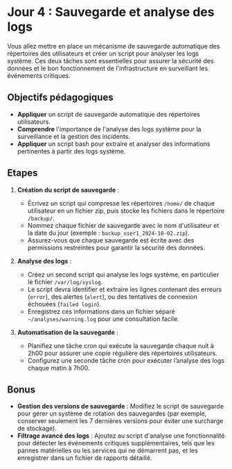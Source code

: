 # Jour 4 : Sauvegarde et analyse des logs

Vous allez mettre en place un mécanisme de sauvegarde automatique des répertoires des utilisateurs et créer un script pour analyser les logs système. Ces deux tâches sont essentielles pour assurer la sécurité des données et le bon fonctionnement de l'infrastructure en surveillant les événements critiques.

## Objectifs pédagogiques

- **Appliquer** un script de sauvegarde automatique des répertoires utilisateurs.
- **Comprendre** l'importance de l'analyse des logs système pour la surveillance et la gestion des incidents.
- **Appliquer** un script bash pour extraire et analyser des informations pertinentes à partir des logs système.

## Etapes

1. **Création du script de sauvegarde** :
   - Écrivez un script qui compresse les répertoires `/home/` de chaque utilisateur en un fichier zip, puis stocke les fichiers dans le répertoire `/backup/`.
   - Nommez chaque fichier de sauvegarde avec le nom d'utilisateur et la date du jour (exemple : `backup_user1_2024-10-02.zip`).
   - Assurez-vous que chaque sauvegarde est écrite avec des permissions restreintes pour garantir la sécurité des données.

2. **Analyse des logs** :
   - Créez un second script qui analyse les logs système, en particulier le fichier `/var/log/syslog`.
   - Le script devra identifier et extraire les lignes contenant des erreurs (`error`), des alertes (`alert`), ou des tentatives de connexion échouées (`failed login`).
   - Enregistrez ces informations dans un fichier séparé `~/analyses/warning.log` pour une consultation facile.

3. **Automatisation de la sauvegarde** :
   - Planifiez une tâche cron qui exécute la sauvegarde chaque nuit à 2h00 pour assurer une copie régulière des répertoires utilisateurs.
   - Configurez une seconde tâche cron pour exécuter l’analyse des logs chaque matin à 7h00.

## Bonus

- **Gestion des versions de sauvegarde** : Modifiez le script de sauvegarde pour gérer un système de rotation des sauvegardes (par exemple, conserver seulement les 7 dernières versions pour éviter une surcharge de stockage).
- **Filtrage avancé des logs** : Ajoutez au script d'analyse une fonctionnalité pour détecter les événements critiques supplémentaires, tels que les pannes matérielles ou les services qui ne démarrent pas, et les enregistrer dans un fichier de rapports détaillé.
